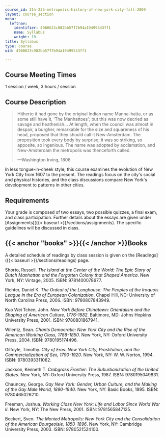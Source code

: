 ```yaml
---
course_id: 21h-235-metropolis-history-of-new-york-city-fall-2009
layout: course_section
menu:
  leftnav:
    identifier: 4960623c082bb57f7b94a19499543ff1
    name: Syllabus
    weight: 10
title: Syllabus
type: course
uid: 4960623c082bb57f7b94a19499543ff1

---
```


Course Meeting Times
--------------------

1 session / week, 3 hours / session

Course Description
------------------

> Hitherto it had gone by the original Indian name Manna-hatta, or as some still have it, 'The Manhattoes'; but this was now decried as savage and heathenish... At length, when the council was almost in despair, a burgher, remarkable for the size and squareness of his head, proposed that they should call it New-Amsterdam. The proposition took every body by surprise; it was so striking, so apposite, so ingenious. The name was adopted by acclamation, and New-Amsterdam the metropolis was thenceforth called.
> 
> —Washington Irving, 1808

In less tongue-in-cheek style, this course examines the evolution of New York City from 1607 to the present. The readings focus on the city's social and physical histories, and the class discussions compare New York's development to patterns in other cities.

Requirements
------------

Your grade is composed of two essays, two possible quizzes, a final exam, and class participation. Further details about the essays are given under [Assignments]({{< baseurl >}}/sections/assignments). The specific guidelines will be discussed in class.

{{< anchor "books" >}}{{< /anchor >}}Books
------------------------------------------

A detailed schedule of readings by class session is given on the [Readings]({{< baseurl >}}/sections/readings) page.

Shorto, Russell. _The Island at the Center of the World: The Epic Story of Dutch Manhattan and the Forgotten Colony that Shaped America_. New York, NY: Vintage, 2005. ISBN: 9781400078677.

Richter, Daniel K. _The Ordeal of the Longhouse: The Peoples of the Iroquois League in the Era of European Colonization_. Chapel Hill, NC: University of North Carolina Press, 2006. ISBN: 9780807843949.

Kuo Wei Tchen, John. _New York Before Chinatown: Orientalism and the Shaping of American Culture, 1776-1882_. Baltimore, MD: Johns Hopkins University Press, 2001. ISBN: 9780801867941.

Wilentz, Sean. _Chants Democratic: New York City and the Rise of the American Working Class, 1788-1850_. New York, NY: Oxford University Press, 2004. ISBN: 9780195174496.

Gilfoyle, Timothy. _City of Eros: New York City, Prostitution, and the Commercialization of Sex, 1790-1920_. New York, NY: W. W. Norton, 1994. ISBN: 9780393311082.

Jackson, Kenneth T. _Crabgrass Frontier: The Suburbanization of the United States_. New York, NY: Oxford University Press, 1987. ISBN: 9780195049831.

Chauncey, George. _Gay New York: Gender, Urban Culture, and the Making of the Gay Male World, 1890-1940_. New York, NY: Basic Books, 1995. ISBN: 9780465026210.

Freeman, Joshua. _Working Class New York: Life and Labor Since World War II_. New York, NY: The New Press, 2001. ISBN: 9781565847125.

Beckert, Sven. _The Monied Metropolis: New York City and the Consolidation of the American Bourgeoisie, 1850-1896_. New York, NY: Cambridge University Press, 2003. ISBN: 9780521524100.